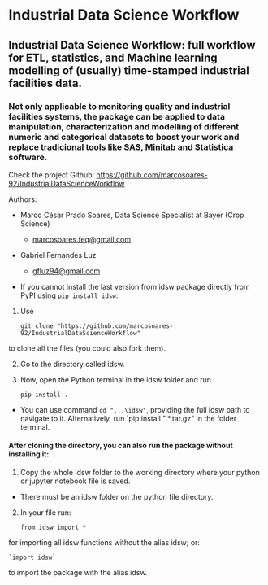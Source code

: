 # Industrial Data Science Workflow
## Industrial Data Science Workflow: full workflow for ETL, statistics, and Machine learning modelling of (usually) time-stamped industrial facilities data.
### Not only applicable to monitoring quality and industrial facilities systems, the package can be applied to data manipulation, characterization and modelling of different numeric and categorical datasets to boost your work and replace tradicional tools like SAS, Minitab and Statistica software.

Check the project Github: https://github.com/marcosoares-92/IndustrialDataScienceWorkflow

Authors:
- Marco César Prado Soares, Data Science Specialist at Bayer (Crop Science)
  - marcosoares.feq@gmail.com

- Gabriel Fernandes Luz
  - gfluz94@gmail.com

- If you cannot install the last version from idsw package directly from PyPI using `pip install idsw`:

1. Use 

	`git clone "https://github.com/marcosoares-92/IndustrialDataScienceWorkflow"` 

to clone all the files (you could also fork them).

2. Go to the directory called idsw.
3. Now, open the Python terminal in the idsw folder and run 

	`pip install .`

- You can use command `cd "...\idsw"`, providing the full idsw path to navigate to it.
Alternatively, run `pip install ".\*.tar.gz" in the folder terminal. 

#### After cloning the directory, you can also run the package without installing it:
1. Copy the whole idsw folder to the working directory where your python or jupyter notebook file is saved.
- There must be an idsw folder on the python file directory.
2. In your file run:

	`from idsw import *`

for importing all idsw functions without the alias idsw; or:

	`import idsw`

to import the package with the alias idsw.
